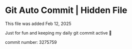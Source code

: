 # Git Auto Commit | Hidden File

This file was added Feb 12, 2025

Just for fun and keeping my daily git commit active 🤪

commit number: 3275759
